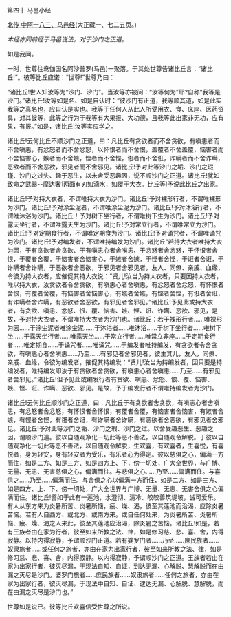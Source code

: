 第四十 马邑小经

[北传 中阿一八三、马邑经](https://github.com/gwsice/buddhism/blob/master/%E6%97%A9%E6%9C%9F/%E4%B8%AD%E9%98%BF%E5%90%AB%E7%BB%8F/48.md#ma-yi-jing)(大正藏一、七二五页。)

*本经亦同前经于马邑说法，对于沙门之正道。*

如是我闻。

一时，世尊往鸯伽国名阿沙普罗(马邑)一聚落。于其处世尊告诸比丘言：“诸比丘!”。彼等比丘应诺：“世尊!”世尊乃曰：

“诸比丘!世人知汝等为“沙门、沙门”。当汝等亦被问：“汝等何为”耶?自称“我等是沙门。”诸比丘!汝等如是名、如是自认时：“彼沙门有正道，我等顺其道，如是此实我等之真名也，应自认是实也。我等于任何人从此人所受用衣、食、床座、医药资具，对其彼等，此等之行为于我等有大果报、大功德，且我等此出家非无功，应有果，有报。”如是，诸比丘!汝等实应学之。

诸比丘!云何比丘不顺沙门之正道，曰：凡比丘有贪欲者而不舍贪欲，有嗔恚者而不舍嗔恚，有忿怒者而不舍忿怒，以怀恨者而不舍恨，盖覆者不舍盖覆，恼害者而不舍恼害心，嫉者而不舍嫉，悭者而不舍悭，诳者而不舍诳，诈瞒者而不舍诈瞒，恶欲者而不舍恶欲，邪见者而不舍邪见。诸比丘!予对此等沙门之垢、沙门之瑕瑾、沙门之过失、趣于恶生，以未舍受恶趣因，说不顺沙门之正道。诸比丘!犹如致命之武器--摩达奢1两面有刃如滴水，如覆于大衣。比丘等!予说此比丘之出家。

诸比丘!予对持大衣者，不谓唯持大衣为沙门。诸比丘!予对裸形行者，不谓唯裸形为沙门。诸比丘!予对涂尘泥者，不谓唯涂尘泥为沙门。诸比丘!予对沐浴行者，不谓唯沐浴为沙门。诸比丘！予对树下坐行者，不谓唯树下生为沙门。诸比丘!予对露天坐行者，不谓唯露天生为沙门。诸比丘!予对常立行者，不谓唯常立为沙门。诸比丘!予对定期食行者，不谓唯定期食为沙门。诸比丘!予对诵咒者，不谓唯诵咒为沙门。诸比丘!予对编发者，不谓唯持编发为沙门。诸比丘“若持大衣者唯持大衣为因，于有贪欲者舍贪欲、于有嗔恚心者舍嗔恚、于忿怒者舍忿怒，于怀恨者舍恨，于覆者舍覆，于恼害者舍恼害心，于嫉者舍嫉，于悭者舍悭，于诳者舍诳，于诈瞒者舍诈瞒，于恶欲者舍恶欲，于邪见者舍邪见者，友人、同僚、亲戚、血缘，令彼为持大衣者，应催促其持大衣说：“贤儿!汝当为持大衣者，只要因持大衣者，唯以持大衣，汝贪欲者令舍贪欲，有嗔恚心者舍嗔恚，有忿怒者舍忿怒，有怀恨者舍恨，有覆者舍覆，有恼害者舍恼害心，有嫉者舍嫉，有悭者舍悭，有诳者舍诳，有诈瞒者舍诈瞒，有恶欲者舍恶欲，有邪见者舍邪见。”诸比丘!予见此或持大衣者，有贪欲、嗔恚、忿怒、恨、覆、恼害、嫉、悭、诳、诈瞒、恶欲、邪见，是故，予对持大衣者，不谓唯持大衣者为沙门也。诸比丘：若于裸形行者……唯裸形为因……于涂尘泥者唯涂尘泥……于沐浴者……唯沐浴……于树下坐行者……唯树下坐……于露天坐行者……唯露天坐……于常立行者……唯常立非座……于定期食行者……唯定期食……于诵咒者……唯诵咒……于编发者唯持编发，有贪欲者令舍贪欲，有嗔恚心者舍嗔恚……乃至……有邪见者舍邪见者，彼生其儿，友人，同僚、亲戚、血缘，令彼为编发者，摧促其持编发：“贤儿!汝当为持编发者，因只要是持编发者，唯持编发即汝于有贪欲者舍贪欲，有嗔恚心者舍嗔恚……乃至……有邪见者舍邪见。”诸比丘!但予见此或编发行者有贪欲、嗔恚、忿怒、恨、覆、恼害、嫉、悭、诳、诈瞒、恶欲、邪见。是故，予于编发行者不谓唯持编发者为沙门。

诸比丘!云何比丘顺沙门之正道，曰：凡比丘于有贪欲者舍贪欲，有嗔恚心者舍嗔恚，有忿怒者舍忿怒，有怀恨者舍怀恨，有覆者舍覆，有恼害者舍恼害，有嫉者舍嫉，有悭者舍悭，有诳者舍诳，有诈瞒者舍诈瞒，有恶欲者舍恶欲，有邪见者舍邪见。诸比丘!予对此等沙门之垢、沙门之瑕、沙门之过。以舍受趣恶生、恶趣之因，谓顺沙门道。彼以自随观净化一切此等恶不善法，以自随观令解脱。于彼以自随观净化一切此等恶不善法，以自随观令解脱，生欢喜，有欢喜者，生喜悦，有喜悦者，身为轻安，身有轻安者为受乐，有乐者心为得定。彼以慈俱之心，偏满一方而住，如是二方、如是三方、如是四方上、下，傍一切处，广大全世界，与广博、无量、无恚、无害慈俱之心，偏满而往。与悲俱之心……乃至……偏满而住。与喜俱之……乃至……偏满而住。与舍俱之心以偏满一方而住，如是二方、如是三方、如是四方、上、下、傍一切处，广大全世界与广博、无量、无恚、无害舍俱之心偏满而住。诸比丘!譬如于此有一莲池，水澄彻、清冷、皎皎善筑堤坡，诚可爱乐。有人从东方来为炎暑所苦、炎暑所恼，疲、燥、渴，彼至其莲池而治渴，应除炎暑苦恼。若有人自西方、或北方、或南方来。或自任何处来，为炎暑所苦、炎暑所恼、疲、燥、渴之人来此，彼至其莲池应治渴，除炎暑之苦恼。诸比丘!如是，若有王族者由在家为行者，彼至如来所教之法、律，如是修习慈、悲、喜、舍，内得寂静。以持内得寂静，予谓顺沙门正道。若有婆罗门者……乃至……庶民族者……奴隶旅者……或任何之旅者，亦由在家为出家行者，彼至如来所教之法、律，如是修习慈、悲、喜、舍，内得寂静。以内得寂静，予谓顺沙门之正道。王族者若由在家为出家行者，彼灭尽漏，于现法自知、自证，到达无漏、心解脱、慧解脱而在由漏之灭尽是沙门。婆罗门旅者……庶民族者……奴隶旅者……任何之旅者，亦由在家为出家行者，彼灭尽漏，于现法中自知、自证、逮达无漏、心解脱、慧解脱，而在由漏之灭尽是沙门也。”

世尊如是说已。彼等比丘欢喜信受世尊之所说。
